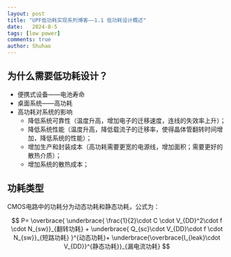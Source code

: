 ```yaml
---
layout: post
title: "UPF低功耗实现系列博客——1.1 低功耗设计概述"
date:   2024-8-5
tags: [low power]
comments: true
author: Shuhao
---
```


## 为什么需要低功耗设计？

- 便携式设备——电池寿命
- 桌面系统——高功耗
- 高功耗对系统的影响
  - 降低系统可靠性（温度升高，增加电子的迁移速度，连线的失效率上升）；
  - 降低系统性能（温度升高，降低载流子的迁移率，使得晶体管翻转时间增加，降低系统的性能）；
  - 增加生产和封装成本（高功耗需要更宽的电源线，增加面积；需要更好的散热介质）；
  - 增加系统的散热成本；
 
## 功耗类型

CMOS电路中的功耗分为动态功耗和静态功耗，公式为：

$$
P= \overbrace{   \underbrace{ \frac{1}{2}\cdot C \cdot V_{DD}^2\cdot f \cdot N_{sw}}_{翻转功耗}   +  \underbrace{ Q_{sc}\cdot V_{DD}\cdot f \cdot N_{sw}}_{短路功耗}  }^{动态功耗}+ \underbrace{\overbrace{I_{leak}\cdot V_{DD}}^{静态功耗}}_{漏电流功耗}
$$
